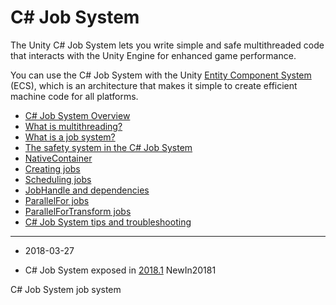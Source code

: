 # C# Job System

The Unity C# Job System lets you write simple and safe multithreaded code that interacts with the Unity Engine for enhanced game performance. 

You can use the C# Job System with the Unity [Entity Component System](https://github.com/Unity-Technologies/EntityComponentSystemSamples) (ECS), which is an architecture that makes it simple to create efficient machine code for all platforms. 

* [C# Job System Overview](JobSystemOverview)
* [What is multithreading?](JobSystemMultithreading)
* [What is a job system?](JobSystemJobSystems)
* [The safety system in the C# Job System](JobSystemSafetySystem)
* [NativeContainer](JobSystemNativeContainer)
* [Creating jobs](JobSystemCreatingJobs)
* [Scheduling jobs](JobSystemSchedulingJobs)
* [JobHandle and dependencies](JobSystemJobDependencies)
* [ParallelFor jobs](JobSystemParallelForJobs)
* [ParallelForTransform jobs](JobSystemParallelForTransformJobs)
* [C# Job System tips and troubleshooting](JobSystemTroubleshooting)

---

* <span class="page-edit">2018-03-27  <!-- include IncludeTextNewPageYesEdit --></span>

* <span class="page-history">C# Job System exposed in [2018.1](https://docs.unity3d.com/2018.1/Documentation/Manual/30_search.html?q=newin20181) <span class="search-words">NewIn20181</span></span>

<span class="search-words">C# Job System</span>
<span class="search-words">job system</span> 
